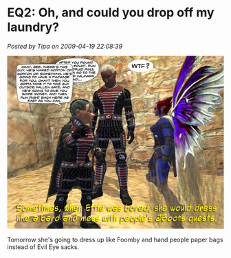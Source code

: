 # EQ2: Oh, and could you drop off my laundry?

*Posted by Tipa on 2009-04-19 22:08:39*

![Run! Run like the wind!](../../../uploads/2009/04/jboots.jpg "Run! Run like the wind!")

Tomorrow she's going to dress up like Foomby and hand people paper bags instead of Evil Eye sacks.

